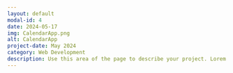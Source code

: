 ```yaml
---
layout: default
modal-id: 4
date: 2024-05-17
img: CalendarApp.png
alt: CalendarApp
project-date: May 2024
category: Web Development
description: Use this area of the page to describe your project. Lorem ipsum dolor sit amet, consectetur adipisicing elit. Mollitia neque assumenda ipsam nihil, molestias magnam, recusandae quos quis inventore quisquam velit asperiores, vitae? Reprehenderit soluta, eos quod consequuntur itaque. Nam.
---
```

